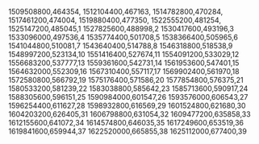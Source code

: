 1509508800,464354,
1512104400,467163,
1514782800,470284,
1517461200,474004,
1519880400,477350,
1522555200,481254,
1525147200,485045,1
1527825600,488998,2
1530417600,493196,3
1533096000,497536,4
1535774400,501708,5
1538366400,505965,6
1541044800,510081,7
1543640400,514788,8
1546318800,518538,9
1548997200,523134,10
1551416400,527674,11
1554091200,533029,12
1556683200,537777,13
1559361600,542731,14
1561953600,547401,15
1564632000,552309,16
1567310400,557117,17
1569902400,561970,18
1572580800,566792,19
1575176400,571586,20
1577854800,576375,21
1580533200,581239,22
1583038800,585642,23
1585713600,590917,24
1588305600,596151,25
1590984000,601547,26
1593576000,606543,27
1596254400,611627,28
1598932800,616569,29
1601524800,621680,30
1604203200,626405,31
1606798800,631054,32
1609477200,635858,33
1612155600,641072,34
1614574800,646035,35
1617249600,653519,36
1619841600,659944,37
1622520000,665855,38
1625112000,677400,39
